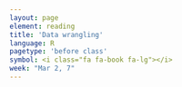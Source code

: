 ```yaml
---
layout: page
element: reading
title: 'Data wrangling'
language: R
pagetype: 'before class'
symbol: <i class="fa fa-book fa-lg"></i>
week: "Mar 2, 7"
---
```

